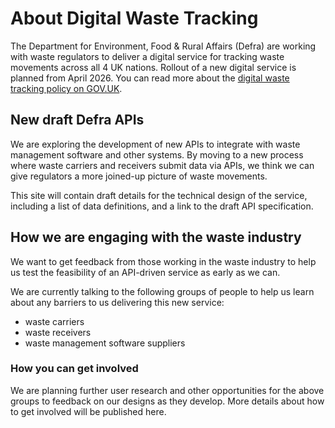 # About Digital Waste Tracking
<!--
> These pages are automatically generated from content hosted in this [GitHub repository](https://github.com/DEFRA/waste-tracking-service)-->

The Department for Environment, Food & Rural Affairs (Defra) are working with waste regulators to deliver a digital service for tracking waste movements across all 4 UK nations. Rollout of a new digital service is planned from April 2026. You can read more about the [digital waste tracking policy on GOV.UK](https://www.gov.uk/government/publications/digital-waste-tracking-service/mandatory-digital-waste-tracking).

## New draft Defra APIs
We are exploring the development of new APIs to integrate with waste management software and other systems. By moving to a new process where waste carriers and receivers submit data via APIs, we think we can give regulators a more joined-up picture of waste movements.

This site will contain draft details for the technical design of the service, including a list of data definitions, and a link to the draft API specification.

## How we are engaging with the waste industry
We want to get feedback from those working in the waste industry to help us test the feasibility of an API-driven service as early as we can.

We are currently talking to the following groups of people to help us learn about any barriers to us delivering this new service:

* waste carriers
* waste receivers
* waste management software suppliers

### How you can get involved
We are planning further user research and other opportunities for the above groups to feedback on our designs as they develop. More details about how to get involved will be published here.